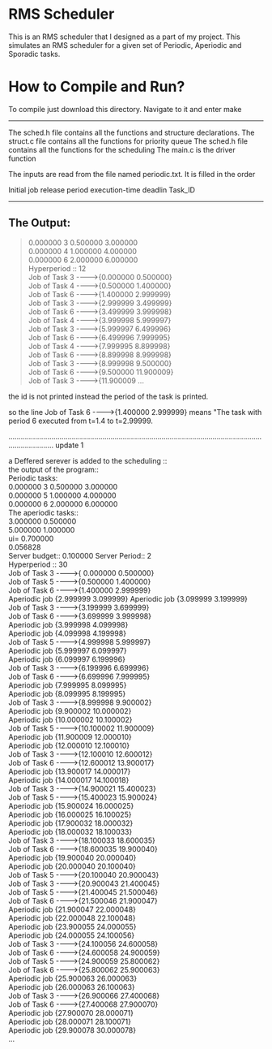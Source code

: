 # RMS Scheduler

This is an RMS scheduler that I designed as a part of my project. This simulates an RMS scheduler
for a given set of Periodic, Aperiodic and Sporadic tasks.

# How to Compile and Run?

To compile just download this directory. Navigate to it and enter make



*****************************************************************************************
The sched.h file contains all the functions and structure declarations.
The struct.c file contains all the functions for priority queue
The sched.h file contains all the functions for the scheduling
The main.c is the driver function

The inputs are read from the file named periodic.txt. It is filled in the order

Initial job release  period  execution-time deadlin Task_ID

*****************************************************************************************
## The Output:

>0.000000 3 0.500000 3.000000<br />
>0.000000 4 1.000000 4.000000<br />
>0.000000 6 2.000000 6.000000<br />
>Hyperperiod :: 12<br />
>Job of Task 3 ---->{0.000000  0.500000}<br />
>Job of Task 4 ---->{0.500000  1.400000}<br />
>Job of Task 6 ---->{1.400000  2.999999}<br />
>Job of Task 3 ---->{2.999999  3.499999}<br />
>Job of Task 6 ---->{3.499999  3.999998}<br />
>Job of Task 4 ---->{3.999998  5.999997}<br />
>Job of Task 3 ---->{5.999997  6.499996}<br />
>Job of Task 6 ---->{6.499996  7.999995}<br />
>Job of Task 4 ---->{7.999995  8.899998}<br />
>Job of Task 6 ---->{8.899998  8.999998}<br />
>Job of Task 3 ---->{8.999998  9.500000}<br />
>Job of Task 6 ---->{9.500000  11.900009}<br />
>Job of Task 3 ---->{11.900009 ...<br />

the id is not printed instead the period of the task is printed.

so the line Job of Task 6 ---->{1.400000  2.999999} means "The task with period 6 executed from t=1.4 to t=2.99999.


..................................................................................................................................................
update 1

a Deffered serever is added to the scheduling ::<br />
the output of the program::<br />
Periodic tasks:<br />
0.000000 3 0.500000 3.000000<br />
0.000000 5 1.000000 4.000000<br />
0.000000 6 2.000000 6.000000<br />
The aperiodic tasks::<br />
3.000000 0.500000<br />
5.000000 1.000000<br />
ui= 0.700000<br />
0.056828<br />
Server budget:: 0.100000 Server Period:: 2<br />
Hyperperiod :: 30<br />
Job of Task 3 ---->{ 0.000000  0.500000}<br />
Job of Task 5 ---->{0.500000  1.400000}<br />
Job of Task 6 ---->{1.400000 2.999999}<br />
Aperiodic job {2.999999 3.099999}
Aperiodic job {3.099999 3.199999}<br />
Job of Task 3 ---->{3.199999  3.699999}<br />
Job of Task 6 ---->{3.699999 3.999998}<br />
Aperiodic job {3.999998 4.099998}<br />
Aperiodic job {4.099998 4.199998}<br />
Job of Task 5 ---->{4.999998 5.999997}<br />
Aperiodic job {5.999997 6.099997}<br />
Aperiodic job {6.099997 6.199996}<br />
Job of Task 3 ---->{6.199996  6.699996}<br />
Job of Task 6 ---->{6.699996 7.999995}<br />
Aperiodic job {7.999995 8.099995}<br />
Aperiodic job {8.099995 8.199995}<br />
Job of Task 3 ---->{8.999998 9.900002}<br />
Aperiodic job {9.900002 10.000002}<br />
Aperiodic job {10.000002 10.100002}<br />
Job of Task 5 ---->{10.100002 11.900009}<br />
Aperiodic job {11.900009 12.000010}<br />
Aperiodic job {12.000010 12.100010}<br />
Job of Task 3 ---->{12.100010  12.600012}<br />
Job of Task 6 ---->{12.600012 13.900017}<br />
Aperiodic job {13.900017 14.000017}<br />
Aperiodic job {14.000017 14.100018}<br />
Job of Task 3 ---->{14.900021  15.400023}<br />
Job of Task 5 ---->{15.400023 15.900024}<br />
Aperiodic job {15.900024 16.000025}<br />
Aperiodic job {16.000025 16.100025}<br />
Aperiodic job {17.900032 18.000032}<br />
Aperiodic job {18.000032 18.100033}<br />
Job of Task 3 ---->{18.100033  18.600035}<br />
Job of Task 6 ---->{18.600035 19.900040}<br />
Aperiodic job {19.900040 20.000040}<br />
Aperiodic job {20.000040 20.100040}<br />
Job of Task 5 ---->{20.100040  20.900043}<br />
Job of Task 3 ---->{20.900043  21.400045}<br />
Job of Task 5 ---->{21.400045  21.500046}<br />
Job of Task 6 ---->{21.500046 21.900047}<br />
Aperiodic job {21.900047 22.000048}<br />
Aperiodic job {22.000048 22.100048}<br />
Aperiodic job {23.900055 24.000055}<br />
Aperiodic job {24.000055 24.100056}<br />
Job of Task 3 ---->{24.100056  24.600058}<br />
Job of Task 6 ---->{24.600058  24.900059}<br />
Job of Task 5 ---->{24.900059  25.800062}<br />
Job of Task 6 ---->{25.800062 25.900063}<br />
Aperiodic job {25.900063 26.000063}<br />
Aperiodic job {26.000063 26.100063}<br />
Job of Task 3 ---->{26.900066  27.400068}<br />
Job of Task 6 ---->{27.400068 27.900070}<br />
Aperiodic job {27.900070 28.000071}<br />
Aperiodic job {28.000071 28.100071}<br />
Aperiodic job {29.900078 30.000078}<br />
...

